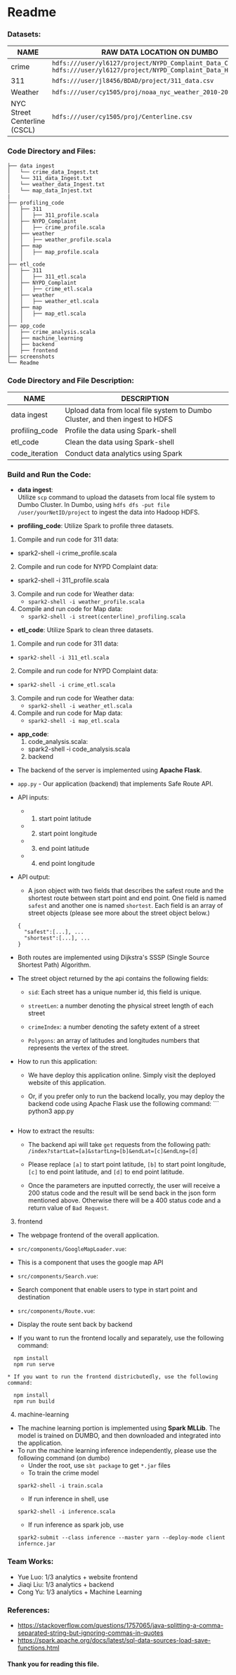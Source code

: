 # Readme
### Datasets:
| NAME | RAW DATA LOCATION ON DUMBO |
| ------ | --------- |
| crime   | `hdfs:///user/yl6127/project/NYPD_Complaint_Data_Current.csv` `hdfs:///user/yl6127/project/NYPD_Complaint_Data_Historic.csv` |
| 311 | `hdfs:///user/jl8456/BDAD/project/311_data.csv` |
| Weather | `hdfs:///user/cy1505/proj/noaa_nyc_weather_2010-2019.csv`|
| NYC Street Centerline (CSCL)| `hdfs:///user/cy1505/proj/Centerline.csv`|


### Code Directory and Files:

```
├── data ingest              
│   └── crime_data_Ingest.txt
│   └── 311_data_Ingest.txt
│   └── weather_data_Ingest.txt
│   └── map_data_Injest.txt
|
├── profiling_code
│   ├── 311
│   │   ├── 311_profile.scala
│   ├── NYPD_Complaint
│   │   ├── crime_profile.scala
│   ├── weather
│   │   ├── weather_profile.scala
│   ├── map
│   │   ├── map_profile.scala
│   │  
├── etl_code
│   ├── 311
│   │   ├── 311_etl.scala
│   ├── NYPD_Complaint
│   │   ├── crime_etl.scala
│   ├── weather
│   │   ├── weather_etl.scala
│   ├── map
│   │   ├── map_etl.scala
│   │   
├── app_code
│   ├── crime_analysis.scala
│   ├── machine_learning
│   ├── backend
│   ├── frontend
├── screenshots
└── Readme
```
### Code Directory and File Description:

| NAME | DESCRIPTION |
| ------ | --------- |
| data ingest  | Upload data from local file system to Dumbo Cluster, and then ingest to HDFS |
| profiling_code | Profile the data using Spark-shell |
| etl_code | Clean the data using Spark-shell |
| code_iteration  | Conduct data analytics using Spark |

### Build and Run the Code:

+ **data ingest**:  
     Utilize ```scp``` command to upload the datasets from local file system to Dumbo Cluster. In Dumbo, using ```hdfs dfs -put file /user/yourNetID/project``` to ingest the data into Hadoop HDFS.

+ **profiling_code**:
     Utilize Spark to profile three datasets.
1. Compile and run code for 311 data:
  * spark2-shell -i crime_profile.scala
2. Compile and run code for NYPD Complaint data:
  * spark2-shell -i 311_profile.scala
3. Compile and run code for Weather data:
    * `spark2-shell -i weather_profile.scala`
4. Compile and run code for Map data:
    * `spark2-shell -i street(centerline)_profiling.scala`

+ **etl_code**:
     Utilize Spark to clean three datasets.
1. Compile and run code for 311 data:
  * `spark2-shell -i 311_etl.scala`
2. Compile and run code for NYPD Complaint data:
  * `spark2-shell -i crime_etl.scala`
3. Compile and run code for Weather data:
    * `spark2-shell -i weather_etl.scala`
4. Compile and run code for Map data:
    * `spark2-shell -i map_etl.scala`

+ **app_code**:
  1. code_analysis.scala:
  	* spark2-shell -i code_analysis.scala
  2. backend

* The backend of the server is implemented using **Apache Flask**.

* `app.py` - Our application (backend) that implements Safe Route API.

* API inputs:

  * 1. start point latitude

  * 2. start point longitude

  * 3. end point latitude

  * 4. end point longitude

* API output:

  * A json object with two fields that describes the safest route and the shortest route between start point and end point. One field is named `safest` and another one is named `shortest`.
  Each field is an array of street objects (please see more about the street object below.)
  ```
  {
    "safest":[...], ...
    "shortest":[...], ...
  }
  ```

* Both routes are implemented using Dijkstra's SSSP (Single Source Shortest Path) Algorithm.

* The street object returned by the api contains the following fields:

  * `sid`: Each street has a unique number id, this field is unique.

  * `streetLen`: a number denoting the physical street length of each street

  * `crimeIndex`: a number denoting the safety extent of a street

  * `Polygons`: an array of latitudes and longitudes numbers that represents the vertex of the street.


* How to run this application:

  * We have deploy this application online. Simply visit the deployed website of this application.

  * Or, if you prefer only to run the backend locally, you may deploy the backend code using Apache Flask use the following command: ```
  python3 app.py
  ```

* How to extract the results:

  * The backend api will take `get` requests from the following path: `/index?startLat=[a]&startLng=[b]&endLat=[c]&endLng=[d]`

  * Please replace `[a]` to start point latitude, `[b]` to start point longitude, `[c]` to end point latitude, and `[d]` to end point latitude.

  * Once the parameters are inputted correctly, the user will receive a 200 status code and the result will be send back in the json form mentioned above. Otherwise there will be a 400 status code and a return value of `Bad Request`.

3. frontend
  * The webpage frontend of the overall application.

  * `src/components/GoogleMapLoader.vue`:

  * This is a component that uses the google map API

  * `src/components/Search.vue`:

  * Search component that enable users to type in start point and destination

  * `src/components/Route.vue`:

  * Display the route sent back by backend

  * If you want to run the frontend locally and separately, use the following command:
  ```
    npm install
    npm run serve
  ```
    * If you want to run the frontend districbutedly, use the following command:
  ```
    npm install
    npm run build
  ```

4. machine-learning
  * The machine learning portion is implemented using **Spark MLLib**. The model is trained on DUMBO, and then downloaded and integrated into the application.
  * To run the machine learning inference independently, please use the following command (on dumbo)
    * Under the root, use `sbt package` to get `*.jar` files
    * To train the crime model
    ```
    spark2-shell -i train.scala
    ```
    * If run inference in shell, use
    ```
    spark2-shell -i inference.scala
    ```
    * If run inference as spark job, use
    ```
    spark2-submit --class inference --master yarn --deploy-mode client infernce.jar
    ```

### Team Works:
  * Yue Luo: 1/3 analytics + website frontend
  * Jiaqi Liu: 1/3 analytics + backend
  * Cong Yu: 1/3 analytics + Machine Learning

### References:
  * https://stackoverflow.com/questions/1757065/java-splitting-a-comma-separated-string-but-ignoring-commas-in-quotes
  * https://spark.apache.org/docs/latest/sql-data-sources-load-save-functions.html

#### Thank you for reading this file.

